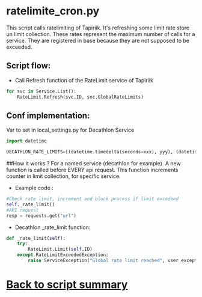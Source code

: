 # ratelimite_cron.py

This script calls ratelimiting of Tapiriik.
It's refreshing some limit rate store un limit collection.
These rates represent the maximum number of calls for a service. They are registered in base because they are not supposed to be exceeded.

## Script flow: 
- Call Refresh function of the RateLimit service of Tapiriik
```python
for svc in Service.List():
	RateLimit.Refresh(svc.ID, svc.GlobalRateLimits)
``` 

## Conf implementation:
Var to set in local_settings.py for Decathlon Service
```python
import datetime

DECATHLON_RATE_LIMITS=[(datetime.timedelta(seconds=xxx), yyy), (datetime.timedelta(seconds=xxx2), yyy2), ...]
```
##How it works ?
For a named service (decathlon for example). A new function is called before EVERY api request. This function increments counter in limit collection, for specific service.
- Example code :
```python
#Check rate limit, increment and block process if limit excedeed 
self._rate_limit()
#API request
resp = requests.get("url")
```
- Decathlon _rate_limit function:
```python
def _rate_limit(self):
    try:
        RateLimit.Limit(self.ID)
    except RateLimitExceededException:
        raise ServiceException("Global rate limit reached", user_exception=UserException(UserExceptionType.RateLimited))

```

# [Back to script summary](000-script-summary.md)

